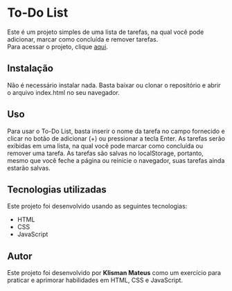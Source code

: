 <h1>To-Do List</h1>
Este é um projeto simples de uma lista de tarefas, na qual você pode adicionar, marcar como concluída e remover tarefas.
<br>
Para acessar o projeto, clique <a href="https://todozone.netlify.app">aqui</a>.

<h2>Instalação</h2>
Não é necessário instalar nada. Basta baixar ou clonar o repositório e abrir o arquivo index.html no seu navegador.

<h2>Uso</h2>
Para usar o To-Do List, basta inserir o nome da tarefa no campo fornecido e clicar no botão de adicionar (+) ou pressionar a tecla Enter. As tarefas serão exibidas em uma lista, na qual você pode marcar como concluída ou remover uma tarefa. As tarefas são salvas no localStorage, portanto, mesmo que você feche a página ou reinicie o navegador, suas tarefas ainda estarão salvas.

<h2>Tecnologias utilizadas</h2>
Este projeto foi desenvolvido usando as seguintes tecnologias:
<ul>
  <li>HTML</li>
  <li>CSS</li>
  <li>JavaScript</li>
</ul>

<h2>Autor</h2>
Este projeto foi desenvolvido por <b>Klisman Mateus</b> como um exercício para praticar e aprimorar habilidades em HTML, CSS e JavaScript.
